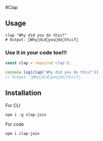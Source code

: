 #Clap

## Usage
```shell script
clap "Why did you do this?"
# Output: 👏Why👏did👏you👏do👏this?👏
```

### Use it in your code too!!! 
```js
const clap = require('clap');

console.log(clap('Why did you do this?'))
// Output: 👏Why👏did👏you👏do👏this?👏
```

## Installation
For CLI
```shell script
npm i -g clap-join
```
For code
```shell script
npm i clap-join
```